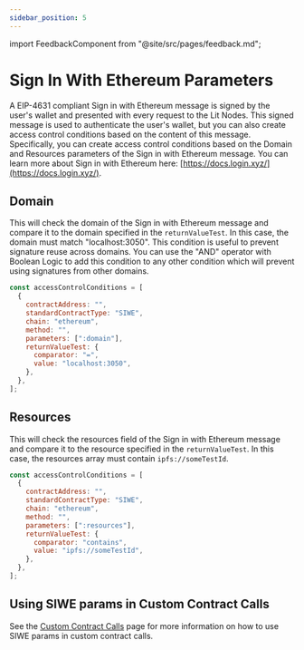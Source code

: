 ```yaml
---
sidebar_position: 5
---
```


import FeedbackComponent from "@site/src/pages/feedback.md";

# Sign In With Ethereum Parameters

A EIP-4631 compliant Sign in with Ethereum message is signed by the user's wallet and presented with every request to the Lit Nodes. This signed message is used to authenticate the user's wallet, but you can also create access control conditions based on the content of this message. Specifically, you can create access control conditions based on the Domain and Resources parameters of the Sign in with Ethereum message. You can learn more about Sign in with Ethereum here: [https://docs.login.xyz/](https://docs.login.xyz/).

## Domain

This will check the domain of the Sign in with Ethereum message and compare it to the domain specified in the `returnValueTest`. In this case, the domain must match "localhost:3050". This condition is useful to prevent signature reuse across domains. You can use the "AND" operator with Boolean Logic to add this condition to any other condition which will prevent using signatures from other domains.

```js
const accessControlConditions = [
  {
    contractAddress: "",
    standardContractType: "SIWE",
    chain: "ethereum",
    method: "",
    parameters: [":domain"],
    returnValueTest: {
      comparator: "=",
      value: "localhost:3050",
    },
  },
];
```

## Resources

This will check the resources field of the Sign in with Ethereum message and compare it to the resource specified in the `returnValueTest`. In this case, the resources array must contain `ipfs://someTestId`.

```js
const accessControlConditions = [
  {
    contractAddress: "",
    standardContractType: "SIWE",
    chain: "ethereum",
    method: "",
    parameters: [":resources"],
    returnValueTest: {
      comparator: "contains",
      value: "ipfs://someTestId",
    },
  },
];
```

## Using SIWE params in Custom Contract Calls

See the [Custom Contract Calls](../evm/custom-contract-calls.md) page for more information on how to use SIWE params in custom contract calls.

<FeedbackComponent/>
